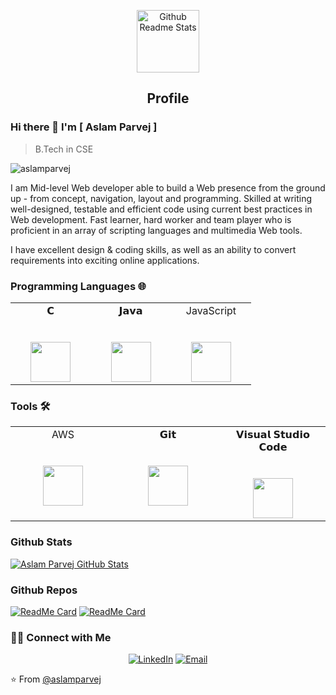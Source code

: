 <p align="center">
 <img width="100px" src="https://res.cloudinary.com/anuraghazra/image/upload/v1594908242/logo_ccswme.svg" align="center" alt="Github Readme Stats" />
 <h2 align="center">Profile</h2>
</p>

### Hi there 👋 I'm [ Aslam Parvej ]
>B.Tech in CSE

<img src="https://komarev.com/ghpvc/?username=aslamparvej" alt="aslamparvej" />

<div>
 <p>
I am Mid-level Web developer able to build a Web presence from the ground up - from concept, navigation, layout and programming. Skilled at writing well-designed, testable and efficient code using current best practices in Web development. Fast learner, hard worker and team player who is proficient in an array of scripting languages and multimedia Web tools.

I have excellent design & coding skills, as well as an ability to convert requirements into exciting online applications.
</p>
</div>

### Programming Languages 🌐
<table>
  <tbody>
    <tr valign="top">
      <td width="25%" align="center">
        <span>𝗖</span><br><br><br>
        <img height="64px" src="https://cdn.svgporn.com/logos/c.svg">
      </td>
      <td width="25%" align="center">
        <span>𝗝𝗮𝘃𝗮</span><br><br><br>
        <img height="64px" src="https://cdn.svgporn.com/logos/java.svg">
      </td>
      <td width="25%" align="center">
        <span>JavaScript</span><br><br><br>
        <img height="64px" src="https://cdn.svgporn.com/logos/javascript.svg">
      </td>
    </tr>
  </tbody>
</table>

 
### Tools 🛠️
 <table>
  <tbody>
      <tr valign="top">
         <td width="25%" align="center">
           <span>AWS</span><br><br><br>
           <img height="64px" src="https://cdn.worldvectorlogo.com/logos/aws.svg">
         </td>
         <td width="25%" align="center">
           <span>𝗚𝗶𝘁</span><br><br><br>
           <img height="64px" src="https://cdn.svgporn.com/logos/git-icon.svg">
         </td>
         <td width="25%" align="center">
           <span>𝗩𝗶𝘀𝘂𝗮𝗹 𝗦𝘁𝘂𝗱𝗶𝗼 𝗖𝗼𝗱𝗲</span><br><br><br>
           <img height="64px" src="https://cdn.svgporn.com/logos/visual-studio-code.svg">
         </td>
       </tr>
 </tbody>
</table>

### Github Stats

[![Aslam Parvej GitHub Stats](https://github-readme-stats.vercel.app/api?username=aslamparvej&show_icons=true&count_private=true)](https://github.com/aslamparvej)

### Github Repos

[![ReadMe Card](https://github-readme-stats.vercel.app/api/pin/?username=aslamparvej&repo=Digital-clock&show_owner=true)](https://github.com/aslamparvej/Digital-clock)
[![ReadMe Card](https://github-readme-stats.vercel.app/api/pin/?username=aslamparvej&repo=Digital-clock&show_owner=true)](https://github.com/aslamparvej/Photo-Media)

<h3> 🤝🏻 Connect with Me </h3>

<p align="center">
<!-- <a href="https://www.anandmainali.com.np" target="_blank"><img alt="Website" src="https://img.shields.io/badge/Website-www.anandmainali.com.np-blue?style=flat&logo=google-chrome"></a> -->
<a href="https://www.linkedin.com/in/aslam-parvej-2810/" target="_blank"><img alt="LinkedIn" src="https://img.shields.io/badge/LinkedIn-@aslamparvej-blue?style=flat&logo=linkedin"></a>
<!-- <a href="https://stackoverflow.com/users/8519896/anand-mainali?tab=profile" target="_blank"><img alt="Stack Overflow" src="https://img.shields.io/badge/Stackoverflow-Anand%20Mainali-blue?style=flat&logo=stackoverflow"></a> -->
<a href="aslamparvej2@gmail.com"><img alt="Email" src="https://img.shields.io/badge/Email-aslamparvej2@gmail.com-blue?style=flat&logo=gmail"></a>
</p>


⭐️ From [@aslamparvej](https://github.com/aslamparvej)
